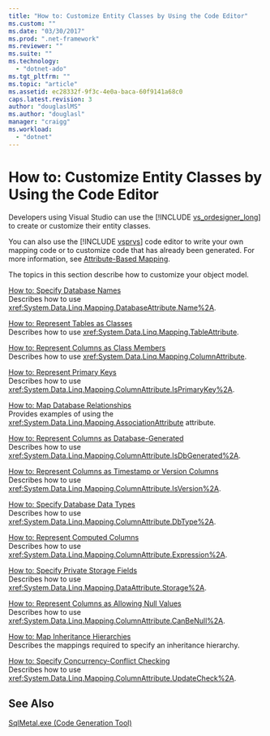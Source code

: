 ```yaml
---
title: "How to: Customize Entity Classes by Using the Code Editor"
ms.custom: ""
ms.date: "03/30/2017"
ms.prod: ".net-framework"
ms.reviewer: ""
ms.suite: ""
ms.technology: 
  - "dotnet-ado"
ms.tgt_pltfrm: ""
ms.topic: "article"
ms.assetid: ec28332f-9f3c-4e0a-baca-60f9141a68c0
caps.latest.revision: 3
author: "douglaslMS"
ms.author: "douglasl"
manager: "craigg"
ms.workload: 
  - "dotnet"
---
```

# How to: Customize Entity Classes by Using the Code Editor
Developers using Visual Studio can use the [!INCLUDE [vs_ordesigner_long](../../../../../../includes/vs-ordesigner-long-md.md)] to create or customize their entity classes.  
  
 You can also use the [!INCLUDE [vsprvs](../../../../../../includes/vsprvs-md.md)] code editor to write your own mapping code or to customize code that has already been generated. For more information, see [Attribute-Based Mapping](../../../../../../docs/framework/data/adonet/sql/linq/attribute-based-mapping.md).  
  
 The topics in this section describe how to customize your object model.  
  
 [How to: Specify Database Names](../../../../../../docs/framework/data/adonet/sql/linq/how-to-specify-database-names.md)  
 Describes how to use <xref:System.Data.Linq.Mapping.DatabaseAttribute.Name%2A>.  
  
 [How to: Represent Tables as Classes](../../../../../../docs/framework/data/adonet/sql/linq/how-to-represent-tables-as-classes.md)  
 Describes how to use <xref:System.Data.Linq.Mapping.TableAttribute>.  
  
 [How to: Represent Columns as Class Members](../../../../../../docs/framework/data/adonet/sql/linq/how-to-represent-columns-as-class-members.md)  
 Describes how to use <xref:System.Data.Linq.Mapping.ColumnAttribute>.  
  
 [How to: Represent Primary Keys](../../../../../../docs/framework/data/adonet/sql/linq/how-to-represent-primary-keys.md)  
 Describes how to use <xref:System.Data.Linq.Mapping.ColumnAttribute.IsPrimaryKey%2A>.  
  
 [How to: Map Database Relationships](../../../../../../docs/framework/data/adonet/sql/linq/how-to-map-database-relationships.md)  
 Provides examples of using the <xref:System.Data.Linq.Mapping.AssociationAttribute> attribute.  
  
 [How to: Represent Columns as Database-Generated](../../../../../../docs/framework/data/adonet/sql/linq/how-to-represent-columns-as-database-generated.md)  
 Describes how to use <xref:System.Data.Linq.Mapping.ColumnAttribute.IsDbGenerated%2A>.  
  
 [How to: Represent Columns as Timestamp or Version Columns](../../../../../../docs/framework/data/adonet/sql/linq/how-to-represent-columns-as-timestamp-or-version-columns.md)  
 Describes how to use <xref:System.Data.Linq.Mapping.ColumnAttribute.IsVersion%2A>.  
  
 [How to: Specify Database Data Types](../../../../../../docs/framework/data/adonet/sql/linq/how-to-specify-database-data-types.md)  
 Describes how to use <xref:System.Data.Linq.Mapping.ColumnAttribute.DbType%2A>.  
  
 [How to: Represent Computed Columns](../../../../../../docs/framework/data/adonet/sql/linq/how-to-represent-computed-columns.md)  
 Describes how to use <xref:System.Data.Linq.Mapping.ColumnAttribute.Expression%2A>.  
  
 [How to: Specify Private Storage Fields](../../../../../../docs/framework/data/adonet/sql/linq/how-to-specify-private-storage-fields.md)  
 Describes how to use <xref:System.Data.Linq.Mapping.DataAttribute.Storage%2A>.  
  
 [How to: Represent Columns as Allowing Null Values](../../../../../../docs/framework/data/adonet/sql/linq/how-to-represent-columns-as-allowing-null-values.md)  
 Describes how to use <xref:System.Data.Linq.Mapping.ColumnAttribute.CanBeNull%2A>.  
  
 [How to: Map Inheritance Hierarchies](../../../../../../docs/framework/data/adonet/sql/linq/how-to-map-inheritance-hierarchies.md)  
 Describes the mappings required to specify an inheritance hierarchy.  
  
 [How to: Specify Concurrency-Conflict Checking](../../../../../../docs/framework/data/adonet/sql/linq/how-to-specify-concurrency-conflict-checking.md)  
 Describes how to use <xref:System.Data.Linq.Mapping.ColumnAttribute.UpdateCheck%2A>.  
  
## See Also  
 [SqlMetal.exe (Code Generation Tool)](../../../../../../docs/framework/tools/sqlmetal-exe-code-generation-tool.md)

